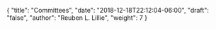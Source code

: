 {
	"title": "Committees",
	"date": "2018-12-18T22:12:04-06:00",
	"draft": "false",
	"author": "Reuben L. Lillie",
	"weight": 7
}

